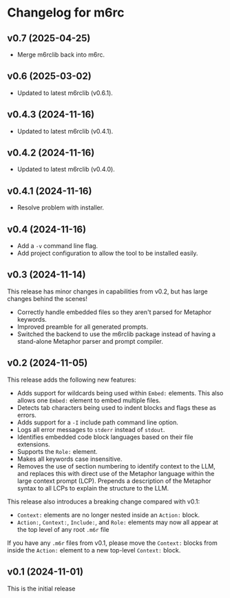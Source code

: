 # Changelog for m6rc

## v0.7 (2025-04-25)

- Merge m6rclib back into m6rc.

## v0.6 (2025-03-02)

- Updated to latest m6rclib (v0.6.1).

## v0.4.3 (2024-11-16)

- Updated to latest m6rclib (v0.4.1).

## v0.4.2 (2024-11-16)

- Updated to latest m6rclib (v0.4.0).

## v0.4.1 (2024-11-16)

- Resolve problem with installer.

## v0.4 (2024-11-16)

- Add a `-v` command line flag.
- Add project configuration to allow the tool to be installed easily.

## v0.3 (2024-11-14)

This release has minor changes in capabilities from v0.2, but has large changes behind the scenes!

- Correctly handle embedded files so they aren't parsed for Metaphor keywords.
- Improved preamble for all generated prompts.
- Switched the backend to use the m6rclib package instead of having a stand-alone Metaphor parser
  and prompt compiler.

## v0.2 (2024-11-05)

This release adds the following new features:

- Adds support for wildcards being used within `Embed:` elements.  This also allows one `Embed:`
  element to embed multiple files.
- Detects tab characters being used to indent blocks and flags these as errors.
- Adds support for a `-I` include path command line option.
- Logs all error messages to `stderr` instead of `stdout`.
- Identifies embedded code block languages based on their file extensions.
- Supports the `Role:` element.
- Makes all keywords case insensitive.
- Removes the use of section numbering to identify context to the LLM, and replaces this with
  direct use of the Metaphor language within the large context prompt (LCP).  Prepends a
  description of the Metaphor syntax to all LCPs to explain the structure to the LLM.

This release also introduces a breaking change compared with v0.1:

- `Context:` elements are no longer nested inside an `Action:` block.
- `Action:`, `Context:`, `Include:`, and `Role:` elements may now all appear at the top level
  of any root `.m6r` file

If you have any `.m6r` files from v0.1, please move the `Context:` blocks from
inside the `Action:` element to a new top-level `Context:` block.

## v0.1 (2024-11-01)

This is the initial release
